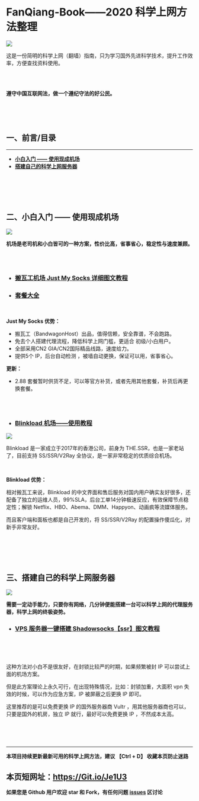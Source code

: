 # FanQiang-Book——2020 科学上网方法整理

![](https://github.com/xiaoming-ssr/FanQiang-Book/blob/master/1.jpg)

这是一份简明的科学上网（翻墙）指南，只为学习国外先进科学技术，提升工作效率，方便查找资料使用。

<br/>
<br/>

**遵守中国互联网法，做一个遵纪守法的好公民。**

<br/>
<br/>
<br/>

## 一、前言/目录
-------
* [**小白入门 —— 使用现成机场**](#0)
* [**搭建自己的科学上网服务器**](#1)

<br/>
<br/>
<br/>
<br/>


<span id="0">二、小白入门 —— 使用现成机场</span>
-------------
![](https://github.com/xiaoming-ssr/FanQiang-Book/blob/master/2.png)

**机场是老司机和小白皆可的一种方案，性价比高，省事省心，稳定性与速度兼顾。**

<br/>
<br/>

+ ### [搬瓦工机场 Just My Socks 详细图文教程](https://git.io/JeNks)

+ ### [套餐大全](https://Git.io/JeNkk)

<br/>

**Just My Socks 优势：**

+ 搬瓦工（BandwagonHost）出品，值得信赖，安全靠谱，不会跑路。
+ 免去个人搭建代理流程，降低科学上网门槛，更适合 初级/小白用户。
+ 全部采用CN2 GIA/CN2国际精品线路，速度给力。
+ 提供5个 IP，后台自动检测 ，被墙自动更换，保证可以用，省事省心。

**更新：**

+ 2.88 套餐暂时供货不足，可以等官方补货，或者先用其他套餐，补货后再更换套餐。

<br/>
<br/>

+ ### [Blinkload 机场——使用教程](https://Git.io/JeNkt)

![](https://github.com/xiaoming-ssr/FanQiang-Book/blob/master/4.png)

Blinkload 是一家成立于2017年的香港公司，前身为 THE.SSR，也是一家老站了，目前支持 SS/SSR/V2Ray 全协议，是一家非常稳定的优质综合机场。

<br/>

**Blinkload 优势：**

相对搬瓦工来说，Blinkload 的中文界面和售后服务对国内用户确实友好很多，还配备了独立的运维人员，99%SLA，后台工单14分钟极速反应，有效保障节点稳定性；解锁 Netflix、HBO、Abema、DMM、Happyon、动画疯等流媒体服务。

而且客户端和面板也都是自己开发的，将 SS/SSR/V2Ray 的配置操作傻瓜化，对新手非常友好。

<br/>
<br/>
<br/>
<br/>


<span id="1">三、搭建自己的科学上网服务器</span>
----------------
![](https://github.com/xiaoming-ssr/FanQiang-Book/blob/master/3.png)

**需要一定动手能力，只要你有网络，几分钟便能搭建一台可以科学上网的代理服务器，科学上网的终极姿势。**

+ ### [VPS 服务器一键搭建 Shadowsocks【ssr】图文教程](https://Git.io/JeNke)


<br/>
<br/>
<br/>

这种方法对小白不是很友好，在封锁比较严的时期，如果频繁被封 IP 可以尝试上面的机场方案。

但是此方案理论上永久可行，在出现特殊情况，比如：封锁加重，大面积 vpn 失效的时候，可以作为应急方案，IP 被屏蔽之后更换 IP 即可。

这里推荐的是可以免费更换 IP 的国外服务器商 Vultr ，用其他服务器商也可以，只要是国外的机房，独立 IP 就行，最好可以免费更换 IP ，不然成本太高。

<br/>
<br/>
<br/>

----

**本项目持续更新最新可用的科学上网方法，建议 【Ctrl + D】 收藏本页防止迷路**

## 本页短网址：https://Git.io/Je1U3

**如果您是 Github 用户欢迎 star 和 Fork，有任何问题 [issues](https://github.com/xiaoming-ssr/FanQiang-Book/issues) 区讨论**
